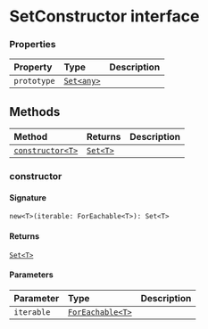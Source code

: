 # SetConstructor interface










### Properties

| Property	   | Type	| Description|
|:-------------|:-------|:-----------|
|`prototype`      | [`Set<any>`](set.md) |  |




## Methods

| Method	   |  Returns	| Description|
|:-------------|:-------|:-----------|
|[`constructor<T>`](#constructor<t>)      | [`Set<T>`](set.md) |  |



### constructor<T>



#### Signature
`new<T>(iterable: ForEachable<T>): Set<T>`

#### Returns
[`Set<T>`](set.md)


#### Parameters


| Parameter	   | Type    | Description |
|:-------------|:---------------|:------------|
| `iterable`    | [`ForEachable<T>`](foreachable.md) |  |

